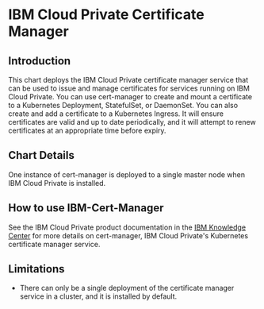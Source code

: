 # IBM Cloud Private Certificate Manager

## Introduction
This chart deploys the IBM Cloud Private certificate manager service that can be used to issue and manage certificates for services running on IBM Cloud Private. You can use cert-manager to create and mount a certificate to a Kubernetes Deployment, StatefulSet, or DaemonSet. You can also create and add a certificate to a Kubernetes Ingress. It will ensure certificates are valid and up to date periodically, and it will attempt to renew certificates at an appropriate time before expiry.

## Chart Details
One instance of cert-manager is deployed to a single master node when IBM Cloud Private is installed.

## How to use IBM-Cert-Manager
See the IBM Cloud Private product documentation in the [IBM Knowledge Center](https://www.ibm.com/support/knowledgecenter/) for more details on cert-manager, IBM Cloud Private's Kubernetes certificate manager service.

## Limitations
* There can only be a single deployment of the certificate manager service in a cluster, and it is installed by default.
